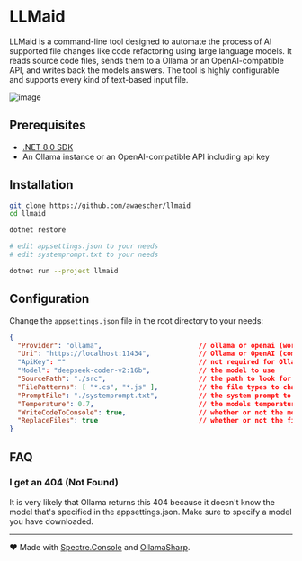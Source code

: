 # LLMaid

LLMaid is a command-line tool designed to automate the process of AI supported file changes like code refactoring using large language models. It reads source code files, sends them to a Ollama or an OpenAI-compatible API, and writes back the models answers. The tool is highly configurable and supports every kind of text-based input file.

![image](https://github.com/user-attachments/assets/015ba09b-4ce5-439f-a6af-4e20da6e511e)

## Prerequisites

- [.NET 8.0 SDK](https://dotnet.microsoft.com/download)
- An Ollama instance or an OpenAI-compatible API including api key

## Installation

```bash
git clone https://github.com/awaescher/llmaid
cd llmaid

dotnet restore

# edit appsettings.json to your needs
# edit systemprompt.txt to your needs

dotnet run --project llmaid
```

## Configuration

Change the `appsettings.json` file in the root directory to your needs:

```json
{
  "Provider": "ollama",                        // ollama or openai (works with any compatible api)
  "Uri": "https://localhost:11434",            // Ollama or OpenAI (compatible) endpoints like http://localhost:11434 or https://api.openai.com
  "ApiKey": ""                                 // not required for Ollama
  "Model": "deepseek-coder-v2:16b",            // the model to use
  "SourcePath": "./src",                       // the path to look for files to change
  "FilePatterns": [ "*.cs", "*.js" ],          // the file types to change
  "PromptFile": "./systemprompt.txt",          // the system prompt to prime the model
  "Temperature": 0.7,                          // the models temperature (0 precise to 1 creative)
  "WriteCodeToConsole": true,                  // whether or not the models response should be shown in the console
  "ReplaceFiles": true                         // whether or not the files should be replaced with the model's response
}
```

## FAQ

### I get an 404 (Not Found)
It is very likely that Ollama returns this 404 because it doesn't know the model that's specified in the appsettings.json. Make sure to specify a model you have downloaded.

---

❤ Made with [Spectre.Console](https://github.com/spectreconsole/spectre.console) and [OllamaSharp](https://github.com/awaescher/OllamaSharp).
